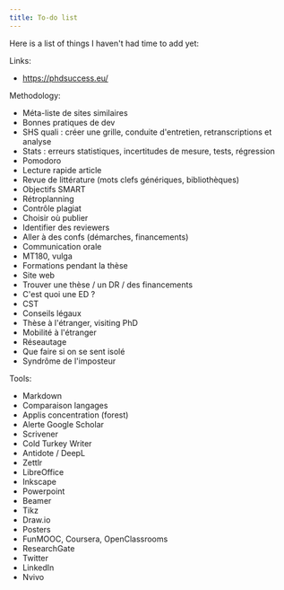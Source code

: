 ```yaml
---
title: To-do list
---
```


Here is a list of things I haven't had time to add yet:

Links:
- <https://phdsuccess.eu/>

Methodology:
- Méta-liste de sites similaires
- Bonnes pratiques de dev
- SHS quali : créer une grille, conduite d'entretien, retranscriptions et analyse
- Stats : erreurs statistiques, incertitudes de mesure, tests, régression
- Pomodoro
- Lecture rapide article
- Revue de littérature (mots clefs génériques, bibliothèques)
- Objectifs SMART
- Rétroplanning
- Contrôle plagiat
- Choisir où publier
- Identifier des reviewers
- Aller à des confs (démarches, financements)
- Communication orale
- MT180, vulga
- Formations pendant la thèse
- Site web
- Trouver une thèse / un DR / des financements
- C'est quoi une ED ?
- CST
- Conseils légaux
- Thèse à l'étranger, visiting PhD
- Mobilité à l'étranger
- Réseautage
- Que faire si on se sent isolé
- Syndrôme de l'imposteur

Tools:
- Markdown
- Comparaison langages
- Applis concentration (forest)
- Alerte Google Scholar
- Scrivener
- Cold Turkey Writer
- Antidote / DeepL
- Zettlr
- LibreOffice
- Inkscape
- Powerpoint
- Beamer
- Tikz
- Draw.io
- Posters
- FunMOOC, Coursera, OpenClassrooms
- ResearchGate
- Twitter
- LinkedIn
- Nvivo